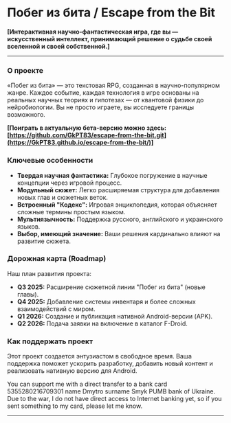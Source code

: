 # Побег из бита / Escape from the Bit

**[Интерактивная научно-фантастическая игра, где вы — искусственный интеллект, принимающий решение о судьбе своей вселенной и своей собственной.]**

---

### О проекте

«Побег из бита» — это текстовая RPG, созданная в научно-популярном жанре. Каждое событие, каждая технология в игре основаны на реальных научных теориях и гипотезах — от квантовой физики до нейробиологии. Вы не просто играете, вы исследуете границы возможного.

**[Поиграть в актуальную бета-версию можно здесь: [https://github.com/GkPT83/escape-from-the-bit.git](https://GkPT83.github.io/escape-from-the-bit/)]**

### Ключевые особенности
* **Твердая научная фантастика:** Глубокое погружение в научные концепции через игровой процесс.
* **Модульный сюжет:** Легко расширяемая структура для добавления новых глав и сюжетных веток.
* **Встроенный "Кодекс":** Игровая энциклопедия, которая объясняет сложные термины простым языком.
* **Мультиязычность:** Поддержка русского, английского и украинского языков.
* **Выбор, имеющий значение:** Ваши решения кардинально влияют на развитие сюжета.

### Дорожная карта (Roadmap)
Наш план развития проекта:
* **Q3 2025:** Расширение сюжетной линии "Побег из бита" (новые главы).
* **Q4 2025:** Добавление системы инвентаря и более сложных взаимодействий с миром.
* **Q1 2026:** Создание и публикация нативной Android-версии (APK).
* **Q2 2026:** Подача заявки на включение в каталог F-Droid.

### Как поддержать проект
Этот проект создается энтузиастом в свободное время. Ваша поддержка поможет ускорить разработку, добавить новый контент и реализовать нативную версию для Android.

You can support me with a direct transfer to a bank card 5355280216709301 name Dmytro surname Smyk PUMB bank of Ukraine. Due to the war, I do not have direct access to Internet banking yet, so if you sent something to my card, please let me know.

---
